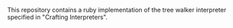 This repository contains a ruby implementation of the tree walker interpreter specified in "Crafting Interpreters".
